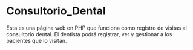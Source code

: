 # Consultorio_Dental
Esta es una página web en PHP que funciona como registro de visitas al consultorio dental. El dentista podrá registrar, ver y gestionar a los pacientes que lo visitan.
